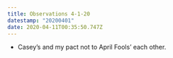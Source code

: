 ```yaml
---
title: Observations 4-1-20
datestamp: "20200401"
date: 2020-04-11T00:35:50.747Z
---
```

- Casey’s and my pact not to April Fools’ each other.